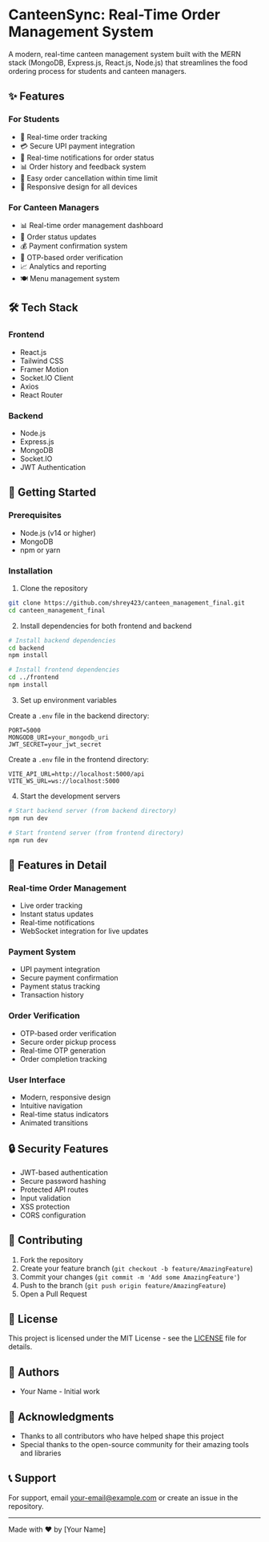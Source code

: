 # CanteenSync: Real-Time Order Management System

A modern, real-time canteen management system built with the MERN stack (MongoDB, Express.js, React.js, Node.js) that streamlines the food ordering process for students and canteen managers.

## ✨ Features

### For Students
- 📱 Real-time order tracking
- 💳 Secure UPI payment integration
- 🔔 Real-time notifications for order status
- 📊 Order history and feedback system
- 🎯 Easy order cancellation within time limit
- 📱 Responsive design for all devices

### For Canteen Managers
- 📊 Real-time order management dashboard
- 🔄 Order status updates
- 💰 Payment confirmation system
- 📱 OTP-based order verification
- 📈 Analytics and reporting
- 🍽️ Menu management system

## 🛠️ Tech Stack

### Frontend
- React.js
- Tailwind CSS
- Framer Motion
- Socket.IO Client
- Axios
- React Router

### Backend
- Node.js
- Express.js
- MongoDB
- Socket.IO
- JWT Authentication

## 🚀 Getting Started

### Prerequisites
- Node.js (v14 or higher)
- MongoDB
- npm or yarn

### Installation

1. Clone the repository
```bash
git clone https://github.com/shrey423/canteen_management_final.git
cd canteen_management_final
```

2. Install dependencies for both frontend and backend
```bash
# Install backend dependencies
cd backend
npm install

# Install frontend dependencies
cd ../frontend
npm install
```

3. Set up environment variables

Create a `.env` file in the backend directory:
```
PORT=5000
MONGODB_URI=your_mongodb_uri
JWT_SECRET=your_jwt_secret
```

Create a `.env` file in the frontend directory:
```
VITE_API_URL=http://localhost:5000/api
VITE_WS_URL=ws://localhost:5000
```

4. Start the development servers

```bash
# Start backend server (from backend directory)
npm run dev

# Start frontend server (from frontend directory)
npm run dev
```

## 📱 Features in Detail

### Real-time Order Management
- Live order tracking
- Instant status updates
- Real-time notifications
- WebSocket integration for live updates

### Payment System
- UPI payment integration
- Secure payment confirmation
- Payment status tracking
- Transaction history

### Order Verification
- OTP-based order verification
- Secure order pickup process
- Real-time OTP generation
- Order completion tracking

### User Interface
- Modern, responsive design
- Intuitive navigation
- Real-time status indicators
- Animated transitions

## 🔒 Security Features

- JWT-based authentication
- Secure password hashing
- Protected API routes
- Input validation
- XSS protection
- CORS configuration

## 🤝 Contributing

1. Fork the repository
2. Create your feature branch (`git checkout -b feature/AmazingFeature`)
3. Commit your changes (`git commit -m 'Add some AmazingFeature'`)
4. Push to the branch (`git push origin feature/AmazingFeature`)
5. Open a Pull Request

## 📝 License

This project is licensed under the MIT License - see the [LICENSE](LICENSE) file for details.

## 👥 Authors

- Your Name - Initial work

## 🙏 Acknowledgments

- Thanks to all contributors who have helped shape this project
- Special thanks to the open-source community for their amazing tools and libraries

## 📞 Support

For support, email your-email@example.com or create an issue in the repository.

---

Made with ❤️ by [Your Name] 